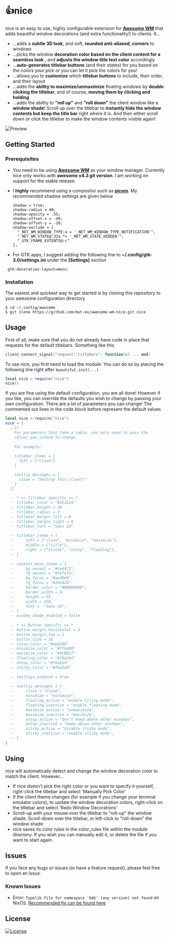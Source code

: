 # :thumbsup:nice
nice is an easy to use, highly configurable extension for **[Awesome WM](https://awesomewm.org/)** that adds beautiful window decorations (and extra functionality!) to clients. It...

* ...adds a **subtle 3D look**, and soft, **rounded anti-aliased, corners** to windows
* ...picks the window **decoration color based on the client content for a seamless look** , and **adjusts the window title text color** accordingly
* ...**auto-generates titlebar buttons** (and their states) for you based on the colors your pick *or* you can let it pick the colors for you!
* ...allows you to **customize** which **titlebar buttons** to include, their order, and their layout
* ...adds the **ability to maximize/unmaximize** floating windows by **double clicking the titlebar**, and of course, **moving them by clicking and holding**
* ...adds the ability to **"roll up"** and **"roll down"** the client window like a **window shade**! Scroll up over the titlebar to **instantly hide the window contents but keep the title bar** right where it is. And then either scroll down or click the titlebar to make the window contents visible again!

![Preview](https://raw.githubusercontent.com/mut-ex/awesome-wm-nice/master/preview.png)

## Getting Started

### Prerequisites 

* You need to be using **[Awesome WM](https://awesomewm.org/)** as your window manager. Currently nice only works with **awesome v4.3 git version**. I am working on support for the stable release.

* I **highly** recommend using a compositor such as **[picom](https://github.com/yshui/picom)**. My recommended shadow settings are given below

  ```
  shadow = true;
  shadow-radius = 40;
  shadow-opacity = .55;
  shadow-offset-x = -40;
  shadow-offset-y = -20;
  shadow-exclude = [
    "_NET_WM_WINDOW_TYPE:a = '_NET_WM_WINDOW_TYPE_NOTIFICATION'",
    "_NET_WM_STATE@:32a *= '_NET_WM_STATE_HIDDEN'",
    "_GTK_FRAME_EXTENTS@:c"
  ];
  ```

* For GTK apps, I suggest adding the following line to **~/.config/gtk-3.0/settings.ini** under the **[Settings]** section

 ```
  gtk-decoration-layout=menu:
 ```

  

### Installation

The easiest and quickest way to get started is by cloning this repository to your awesome configuration directory

```shell
$ cd ~/.config/awesome
$ git clone https://github.com/mut-ex/awesome-wm-nice.git nice
```



## Usage

First of all, make sure that you do not already have code in place that requests for the default titlebars. Something like this

```lua
client.connect_signal("request::titlebars", function(c) ... end)
```

To use nice, you first need to load the module. You can do so by placing the following line right after `beautiful.init(...)`

```lua
local nice = require("nice")
nice()
```

If you are fine using the default configuration, you are all done! However if you like, you can override the defaults you wish to change by passing your own configuration. There are a lot of parameters you can change!  The commented out lines in the code block before represent the default values

```lua
local nice = require("nice")
nice = {
  --[[
    For parameters that take a table, you only need to pass the
    values you intend to change.
    
    For example:
    
    titlebar_items = {
      left = {"close"}
    }

    tooltip_messages = {
      close = "Destroy this client!"
    }
  ]]

  -- * == Titlebar specific == *
  -- titlebar_color = "#1E1E24"
  -- titlebar_height = 38
  -- titlebar_radius = 9
  -- titlebar_margin_left = 0
  -- titlebar_margin_right = 0
  -- titlebar_font = "Sans 10"
    
  -- titlebar_items = {
  --     left = {"close", "minimize", "maximize"},
  --     middle = {"title"},
  --     right = {"sticky", "ontop", "floating"},
  -- }
    
  -- context_menu_theme = {
  --     bg_normal = "#5e6472",
  --     fg_normal = "#fefefa",
  --     bg_focus = "#aed9e0",
  --     fg_focus = "#242424",
  --     border_color = "#00000000",
  --     border_width = 0,
  --     height = 35,
  --     width = 250,
  --     font =  "Sans 10",
  -- }
  -- window_shade_enabled = false
    
  -- * == Button specific == *
  -- button_margin_horizontal = 5
  -- button_margin_top = 2
  -- button_size = 16
  -- close_color = "#ee4266"
  -- minimize_color = "#ffb400"
  -- maximize_color = "#4CBB17"
  -- floating_color = "#f6a2ed"
  -- ontop_color = "#f6a2ed"
  -- sticky_color = "#f6a2ed"
    
  -- tooltips_enabled = true
  
  -- tooltip_messages = {
  --     close = "close",
  --     minimize = "minimize",
  --     floating_active = "enable tiling mode",
  --     floating_inactive = "enable floating mode",
  --     maximize_active = "unmaximize",
  --     maximize_inactive = "maximize",
  --     ontop_active = "don't keep above other windows",
  --     ontop_inactive = "keep above other windows",
  --     sticky_active = "disable sticky mode",
  --     sticky_inactive = "enable sticky mode",
  -- }
}
```



## Using

nice will automatically detect and change the window decoration color to match the client. However...

* If nice doesn't pick the right color or you want to specify it yourself, right-click the titlebar and select 'Manually Pick Color'
* If the client theme changes (for example if you change your terminal emulator colors), to update the window decoration colors, right-click on the titlebar and select 'Redo Window Decorations'
* Scroll-up with your mouse over the titlebar to "roll-up" the window shade. Scroll-down over the titlebar, or left-click to "roll-down" the window shade
* nice saves its color rules in the color_rules file within the module directory. If you wish you can manually edit it, or delete the file if you want to start again.



## Issues

If you face any bugs or issues (or have a feature request), please feel free to open an issue.

### Known Issues
  * Error: `Typelib file for namespace 'Gdk' (any version) not found` on NixOS. [Recommended fix can be found here](https://github.com/mut-ex/awesome-wm-nice/issues/1#issuecomment-684427129)



## License

[![License](http://img.shields.io/:license-mit-blue.svg)](http://doge.mit-license.org)
